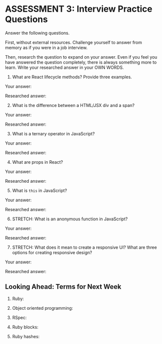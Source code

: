 # ASSESSMENT 3: Interview Practice Questions

Answer the following questions.

First, without external resources. Challenge yourself to answer from memory as if you were in a job interview.

Then, research the question to expand on your answer. Even if you feel you have answered the question completely, there is always something more to learn. Write your researched answer in your OWN WORDS.


1. What are React lifecycle methods? Provide three examples.

  Your answer:

  Researched answer:



2. What is the difference between a HTML/JSX div and a span?

  Your answer:

  Researched answer:



3. What is a ternary operator in JavaScript?

  Your answer:

  Researched answer:



4. What are props in React?

  Your answer:

  Researched answer:



5. What is `this` in JavaScript?

  Your answer:

  Researched answer:



6. STRETCH: What is an anonymous function in JavaScript?

  Your answer:

  Researched answer:



7. STRETCH: What does it mean to create a responsive UI? What are three options for creating responsive design?

  Your answer:

  Researched answer:



## Looking Ahead: Terms for Next Week

1. Ruby:

2. Object oriented programming:

3. RSpec:

4. Ruby blocks:

5. Ruby hashes:
